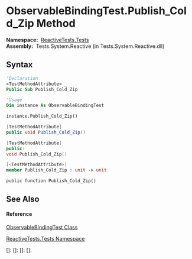 # ObservableBindingTest.Publish\_Cold\_Zip Method

**Namespace:**  [ReactiveTests.Tests](ReactiveTests.Tests\ReactiveTests.Tests.md)  
**Assembly:**  Tests.System.Reactive (in Tests.System.Reactive.dll)

## Syntax

```vb
'Declaration
<TestMethodAttribute> _
Public Sub Publish_Cold_Zip
```

```vb
'Usage
Dim instance As ObservableBindingTest

instance.Publish_Cold_Zip()
```

```csharp
[TestMethodAttribute]
public void Publish_Cold_Zip()
```

```c++
[TestMethodAttribute]
public:
void Publish_Cold_Zip()
```

```fsharp
[<TestMethodAttribute>]
member Publish_Cold_Zip : unit -> unit 
```

```jscript
public function Publish_Cold_Zip()
```

## See Also

#### Reference

[ObservableBindingTest Class](ObservableBindingTest\ObservableBindingTest.md)

[ReactiveTests.Tests Namespace](ReactiveTests.Tests\ReactiveTests.Tests.md)

[]: 
[]: 
[]: 
[]: 